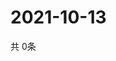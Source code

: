 # 2021-10-13
  共 0条

  <!-- BEGIN -->
  <!-- 最后更新时间Wed Oct 13 2021 02:23:50 GMT+0000 (Coordinated Universal Time) -->
  
  <!-- END -->
  
  